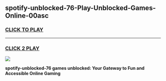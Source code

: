 
## spotify-unblocked-76-Play-Unblocked-Games-Online-00asc
<h3>
<a href="https://premium76.site?title=spotify-unblocked-76&ref=25A">CLICK TO PLAY</a></h3>
<hr>

<h3>
<a href="https://premium76.site?title=spotify-unblocked-76&ref=25A">CLICK 2 PLAY</a>
  
</h3>

<a href="https://premium76.site?title=spotify-unblocked-76&ref=25A"><img src="https://clearcache.store/games.png"></a>


**spotify-unblocked-76 games unblocked: Your Gateway to Fun and Accessible Online Gaming**
